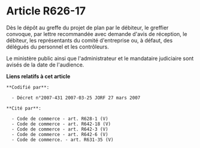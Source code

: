 # Article R626-17

Dès le dépôt au greffe du projet de plan par le débiteur, le greffier convoque, par lettre recommandée avec demande d'avis de
réception, le débiteur, les représentants du comité d'entreprise ou, à défaut, des délégués du personnel et les contrôleurs.

Le ministère public ainsi que l'administrateur et le mandataire judiciaire sont avisés de la date de l'audience.

**Liens relatifs à cet article**

	**Codifié par**:

	  - Décret n°2007-431 2007-03-25 JORF 27 mars 2007

	**Cité par**:

	  - Code de commerce - art. R628-1 (V)
	  - Code de commerce - art. R642-18 (V)
	  - Code de commerce - art. R642-3 (V)
	  - Code de commerce - art. R642-6 (V)
	  - Code de commerce. - art. R631-35 (V)
